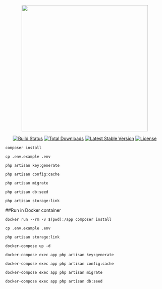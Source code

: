 <p align="center"><a href="https://laravel.com" target="_blank"><img src="https://raw.githubusercontent.com/laravel/art/master/logo-lockup/5%20SVG/2%20CMYK/1%20Full%20Color/laravel-logolockup-cmyk-red.svg" width="400"></a></p>

<p align="center">
<a href="https://travis-ci.org/laravel/framework"><img src="https://travis-ci.org/laravel/framework.svg" alt="Build Status"></a>
<a href="https://packagist.org/packages/laravel/framework"><img src="https://img.shields.io/packagist/dt/laravel/framework" alt="Total Downloads"></a>
<a href="https://packagist.org/packages/laravel/framework"><img src="https://img.shields.io/packagist/v/laravel/framework" alt="Latest Stable Version"></a>
<a href="https://packagist.org/packages/laravel/framework"><img src="https://img.shields.io/packagist/l/laravel/framework" alt="License"></a>
</p>

```composer install```

```cp .env.example .env```

```php artisan key:generate```

```php artisan config:cache```

```php artisan migrate```

```php artisan db:seed```

```php artisan storage:link```

##Run in Docker container

```docker run --rm -v $(pwd):/app composer install```

```cp .env.example .env```

```php artisan storage:link```

```docker-compose up -d```

```docker-compose exec app php artisan key:generate```

```docker-compose exec app php artisan config:cache```

```docker-compose exec app php artisan migrate```

```docker-compose exec app php artisan db:seed```

